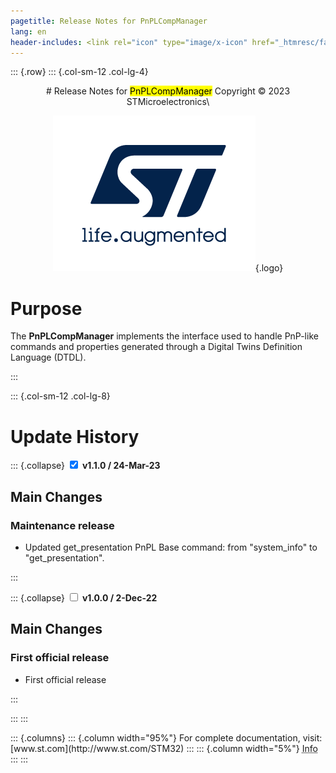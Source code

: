 ```yaml
---
pagetitle: Release Notes for PnPLCompManager 
lang: en
header-includes: <link rel="icon" type="image/x-icon" href="_htmresc/favicon.png" />
---
```


::: {.row}
::: {.col-sm-12 .col-lg-4}

<center>
# Release Notes for <mark>PnPLCompManager</mark>
Copyright &copy; 2023  STMicroelectronics\
    
[![ST logo](_htmresc/st_logo_2020.png)](https://www.st.com){.logo}
</center>


# Purpose

The **PnPLCompManager** implements the interface used to handle PnP-like commands and properties generated through a Digital Twins Definition Language (DTDL).


:::

::: {.col-sm-12 .col-lg-8}
# Update History

::: {.collapse}
<input type="checkbox" id="collapse-section2" checked aria-hidden="true">
<label for="collapse-section2" aria-hidden="true">__v1.1.0 / 24-Mar-23__</label>
<div>			

## Main Changes

### Maintenance release

- Updated get_presentation PnPL Base command: from "system_info" to "get_presentation".

</div>
:::

::: {.collapse}
<input type="checkbox" id="collapse-section1" aria-hidden="true">
<label for="collapse-section1" aria-hidden="true">__v1.0.0 / 2-Dec-22__</label>
<div>			

## Main Changes

### First official release

- First official release

</div>
:::

:::
:::

<footer class="sticky">
::: {.columns}
::: {.column width="95%"}
For complete documentation,
visit: [www.st.com](http://www.st.com/STM32)
:::
::: {.column width="5%"}
<abbr title="Based on template cx566953 version 2.0">Info</abbr>
:::
:::
</footer>